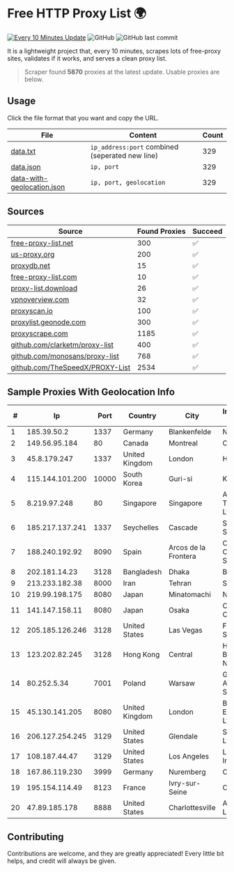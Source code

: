 
# Free HTTP Proxy List 🌍

[![Every 10 Minutes Update](https://github.com/mertguvencli/http-proxy-list/actions/workflows/main.yml/badge.svg?branch=main)](https://github.com/mertguvencli/http-proxy-list/actions/workflows/main.yml)
![GitHub](https://img.shields.io/github/license/mertguvencli/http-proxy-list)
![GitHub last commit](https://img.shields.io/github/last-commit/mertguvencli/http-proxy-list)

It is a lightweight project that, every 10 minutes, scrapes lots of free-proxy sites, validates if it works, and serves a clean proxy list.


> Scraper found **5870** proxies at the latest update. Usable proxies are below.

## Usage

Click the file format that you want and copy the URL.


|File|Content|Count|
|----|-------|-----|
|[data.txt](https://raw.githubusercontent.com/mertguvencli/http-proxy-list/main/proxy-list/data.txt)|`ip_address:port` combined (seperated new line)|329|
|[data.json](https://raw.githubusercontent.com/mertguvencli/http-proxy-list/main/proxy-list/data.json)|`ip, port`|329|
|[data-with-geolocation.json](https://raw.githubusercontent.com/mertguvencli/http-proxy-list/main/proxy-list/data-with-geolocation.json)|`ip, port, geolocation`|329|

## Sources

|Source|Found Proxies|Succeed|
|------|-------------|-------|
|[free-proxy-list.net](https://free-proxy-list.net)|300|✅|
|[us-proxy.org](https://www.us-proxy.org)|200|✅|
|[proxydb.net](http://proxydb.net)|15|✅|
|[free-proxy-list.com](https://free-proxy-list.com/?page=&port=&type%5B%5D=http&type%5B%5D=https&up_time=0&search=Search)|10|✅|
|[proxy-list.download](https://www.proxy-list.download/HTTP)|26|✅|
|[vpnoverview.com](https://vpnoverview.com/privacy/anonymous-browsing/free-proxy-servers)|32|✅|
|[proxyscan.io](https://www.proxyscan.io)|100|✅|
|[proxylist.geonode.com](https://proxylist.geonode.com/api/proxy-list?limit=300&page=1&sort_by=lastChecked&sort_type=desc&protocols=http,https)|300|✅|
|[proxyscrape.com](https://api.proxyscrape.com/v2/?request=displayproxies&protocol=http&timeout=10000&country=all&ssl=all&anonymity=all)|1185|✅|
|[github.com/clarketm/proxy-list](https://raw.githubusercontent.com/clarketm/proxy-list/master/proxy-list-raw.txt)|400|✅|
|[github.com/monosans/proxy-list](https://raw.githubusercontent.com/monosans/proxy-list/main/proxies/http.txt)|768|✅|
|[github.com/TheSpeedX/PROXY-List](https://raw.githubusercontent.com/TheSpeedX/PROXY-List/master/http.txt)|2534|✅|


## Sample Proxies With Geolocation Info

|#|Ip|Port|Country|City|Internet Service Provider|
|-|--|----|-------|----|-------------------------|
|1|185.39.50.2|1337|Germany|Blankenfelde|NETZNUTZ|
|2|149.56.95.184|80|Canada|Montreal|OVH Hosting|
|3|45.8.179.247|1337|United Kingdom|London|Hostland LLC|
|4|115.144.101.200|10000|South Korea|Guri-si|Korea Telecom|
|5|8.219.97.248|80|Singapore|Singapore|Alibaba (US) Technology Co., Ltd.|
|6|185.217.137.241|1337|Seychelles|Cascade|Stallion Network Services Limited|
|7|188.240.192.92|8090|Spain|Arcos de la Frontera|Onlycable Comunicaciones S.L.|
|8|202.181.14.23|3128|Bangladesh|Dhaka|BDPEER|
|9|213.233.182.38|8000|Iran|Tehran|SHARIF-EDU|
|10|219.99.198.175|8080|Japan|Minatomachi|NSK Co., Ltd.|
|11|141.147.158.11|8080|Japan|Osaka|Oracle Corporation|
|12|205.185.126.246|3128|United States|Las Vegas|FranTech Solutions|
|13|123.202.82.245|3128|Hong Kong|Central|Hong Kong Broadband Network Ltd|
|14|80.252.5.34|7001|Poland|Warsaw|GWNET Autonomus System|
|15|45.130.141.205|8080|United Kingdom|London|Bangmod Enterprise Co., Ltd.|
|16|206.127.254.245|3129|United States|Glendale|Spartan Host Ltd|
|17|108.187.44.47|3129|United States|Los Angeles|Leaseweb USA, Inc.|
|18|167.86.119.230|3999|Germany|Nuremberg|Contabo GmbH|
|19|195.154.114.49|8123|France|Ivry-sur-Seine|Online S.A.S.|
|20|47.89.185.178|8888|United States|Charlottesville|Alibaba.com LLC|



## Contributing

Contributions are welcome, and they are greatly appreciated! Every
little bit helps, and credit will always be given.

